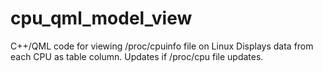 # cpu_qml_model_view
C++/QML code for viewing /proc/cpuinfo file on Linux
Displays data from each CPU as table column.
Updates if /proc/cpu file updates.

